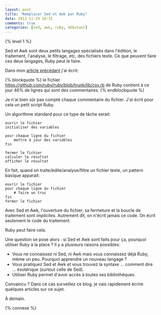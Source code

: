 ```yaml
---
layout: post
title: "Remplacer Sed et Awk par Ruby"
date: 2013-11-29 18:31
comments: true
categories: [sed, awk, ruby, débutant]
---
```


{% level 1 %}

Sed et Awk sont deux petits langages spécialisés dans l'édition, le
traitement, l'analyse, le filtrage, etc, des fichiers texte.
Ce que peuvent faire ces deux langages, Ruby peut le faire.

<!-- more -->

Dans mon [article précédant](http://lkdjiin.github.io/blog/2013/11/28/vim-plier-folder-les-commentaires-de-style-unix/)
j'ai écrit:

{% blockquote %}
le fichier https://github.com/ruby/ruby/blob/trunk/lib/csv.rb de
Ruby contient à ce jour 46% de lignes qui sont des commentaires.
{% endblockquote %}

Je n'ai bien sûr pas compté chaque commentaire du fichier. J'ai écrit pour
cela un petit script Ruby.

Un algorithme standard pour ce type de tâche serait:

    ouvrir le fichier
    initialiser des variables

    pour chaque ligne du fichier
        mettre à jour des variables
    fin

    fermer le fichier
    calculer le résultat
    afficher le résultat

En fait, quand on traite/édite/analyse/filtre un fichier texte, un pattern
basique apparait:

    ouvrir le fichier
    pour chaque ligne du fichier
        # faire un truc
    fin
    fermer le fichier

Avec Sed et Awk, l'ouverture du fichier, sa fermeture et la boucle de
traitement sont *implicites*. Autrement dit, on n'écrit jamais ce code.
On écrit seulement le code du traitement.

Ruby peut faire cela.

Une question se pose alors :
si Sed et Awk sont faits pour ça, pourquoi utiliser Ruby à la place ?
Il y a plusieurs raisons possibles:

- Vous ne connaissez ni Sed, ni Awk mais vous connaissez déjà Ruby,
  même un peu. Pourquoi apprendre un nouveau langage ?
- Vous pratiquez Sed et Awk et vous trouvez la syntaxe … comment dire …
  ésotérique (surtout celle de Sed).
- Utiliser Ruby permet d'avoir accès à toutes ses bibliothèques.

Convaincu ? Dans ce cas surveillez ce blog, je vais rapidement écrire
quelques articles sur ce sujet.

À demain.

{% connexe %}

